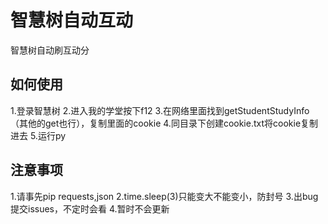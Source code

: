 # 智慧树自动互动
智慧树自动刷互动分
## 如何使用
1.登录智慧树
2.进入我的学堂按下f12
3.在网络里面找到getStudentStudyInfo（其他的get也行），复制里面的cookie
4.同目录下创建cookie.txt将cookie复制进去
5.运行py

## 注意事项
1.请事先pip requests,json
2.time.sleep(3)只能变大不能变小，防封号
3.出bug提交issues，不定时会看
4.暂时不会更新
